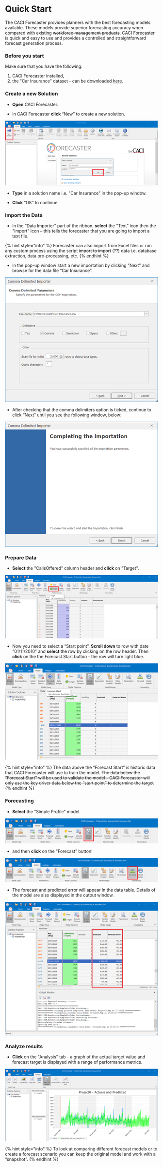# Quick Start

The CACI Forecaster provides planners with the best forecasting models available. These models provide superior forecasting accuracy when compared with existing ~~workforce management products~~. CACI Forecaster is quick and easy to use and provides a controlled and straightforward forecast generation process.

### Before you start

Make sure that you have the following:

1. CACI Forecaster installed,
2. the "Car Insurance" dataset - can be downloaded [here](data/Car-Insurance.csv).


### Create a new Solution
- **Open** CACI Forecaster.

- In CACI Forecaster **click** “New” to create a new solution.

![New Solution](imgs/QuickStart_NewSolution.png)

- **Type** in a solution name i.e. "Car Insurance" in the pop-up window.

- **Click** “OK” to continue.

### Import the Data
- In the “Data Importer” part of the ribbon, **select** the "Text" icon then the "Import" icon – this tells the forecaster that you are going to import a text file.

{% hint style="info" %}
Forecaster can also import from Excel files or run any custom process using the script ~~import to import~~ (??) data i.e. database extraction, data pre-processing, etc.
{% endhint %}

- In the pop-up window start a new importation by clicking "Next" and browse for the data file “Car Insurance”.

![Import Data](imgs/QuickStart_ImportData.png)


- After checking that the comma delimiters option is ticked, continue to click “Next” until you see the following window, below:

![Text Import Wizard - Final Screen](imgs/QuickStart_TextImportWizard_Completed.png)



### Prepare Data

- **Select** the "CallsOffered" column header and **click** on "Target".

![Target Column](imgs/QuickStart_TargetColumn.png)


- Now you need to select a “Start point”. **Scroll down** to row with date "01/11/2010" and **select** the row by clicking on the row header. Then **click** on the the Forecast Start button - the row will turn light blue.

![Forecast Start](imgs/QuickStart_ForecastStart.png)

{% hint style="info" %}
The data above the “Forecast Start” is historic data that CACI Forecaster will use to train the model. ~~The data below the “Forecast Start” will be used to validate the model - CACI Forecaster will only use the key driver data below the “start point” to determine the target~~
{% endhint %}


### Forecasting

- **Select** the "Simple Profile" model.

![Model Selection](imgs/QuickStart_SimpleProfileModel.png)


- and then **click** on the "Forecast" button!

![Forecast button](imgs/QuickStart_Forecast.png)


- The forecast and predicted error will appear in the data table. Details of the model are also displayed in the output window.

![Forecast and Forecast Error columns](imgs/QuickStart_Forecasts.png)


### Analyze results
- **Click** on the "Analysis" tab - a graph of the actual target value and forecast target is displayed with a range of performance metrics.

![Analysis Tab](imgs/QuickStart_Analysis.png)

{% hint style="info" %}
 To look at comparing different forecast models or to create a forecast scenario you can keep the original model and work with a “snapshot”.
{% endhint %}
